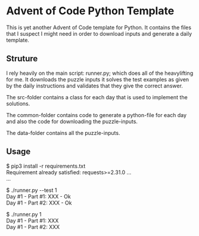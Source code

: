 # Advent of Code Python Template

This is yet another Advent of Code template for Python. It contains the files that I suspect I might need in order to download inputs and generate a daily template.

## Struture

I rely heavily on the main script: runner.py; which does all of the heavylifting for me. It downloads the puzzle inputs it solves the test examples as given by the daily instructions and validates that they give the correct answer.

The src-folder contains a class for each day that is used to implement the solutions.

The common-folder contains code to generate a python-file for each day and also the code for downloading the puzzle-inputs.

The data-folder contains all the puzzle-inputs.

## Usage

$ pip3 install -r requirements.txt\
Requirement already satisfied: requests>=2.31.0 ...\
...

$ ./runner.py --test 1\
Day #1 - Part #1: XXX - Ok\
Day #1 - Part #2: XXX - Ok

$ ./runner.py 1\
Day #1 - Part #1: XXX\
Day #1 - Part #2: XXX
